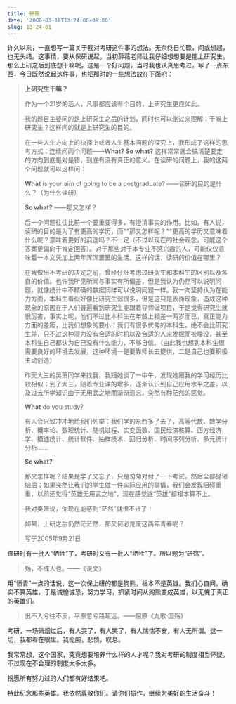 ```yaml
---
title: 研殇
date: '2006-03-18T13:24:00+08:00'
slug: 13-24-01
---
```


许久以来，一直想写一篇关于我对考研这件事的想法。无奈终日忙碌，间或想起，也无头绪。这事情，要从保研说起。当初薛薇老师让我仔细想想要是能上研究生，那么上研之后到底想干嘛呢。这是一个好问题，当时我也认真思考过，写了一点东西，今日既然说起这件事，也把那时的一些想法放在下面吧：

> **上研究生干嘛？**
> 
> 作为一个21岁的活人，凡事都应该有个目的，上研究生更应如此。
> 
> 我的题目主要问的是上研究生之后的计划，同时也可以倒过来理解：干嘛上研究生？这样问的就是上研究生的目的。
> 
> 在一些人生方向上的抉择上或者人生基本问题的探究上，我形成了这样的思考方式：连续问两个问题——**What? So what?** 这样常常就会搞清楚要走的方向到底是对是错，到底有没有真正的意义。在读研的问题上，我的这两个问题就可以这样问：
> 
> **What** is your aim of going to be a postgraduate? ——读研的目的是什么？（为什么读研）
> 
> **So what?** ——那又怎样？
> 
> 后一个问题往往比前一个要重要得多，有澄清事实的作用。比如，有人说，读研的目的是为了有更高的学历，而**那又怎样呢？**更高的学历又意味着什么呢？意味着更好的前途吗？不一定（不过以现在的社会观念，可能这个答案更偏向于肯定回答）。对于那些对于本专业不感兴趣的人，可能仅仅意味着一本文凭加上两年浑浑噩噩的生活。这样的话，读研的价值在哪里？
> 
> 在我做出不考研的决定之前，曾经仔细考虑过研究生和本科生的区别以及各自的价值。也许我所见所闻与事实有所偏差，但是我认为仍然可以说明问题，就像统计中不精确的数据同样可以说明问题一样。我一向坚持认为在能力方面，本科生看似好像比研究生弱很多，但是这只是表面现象，造成这种现象的原因在于人们普遍看到研究生能跟着导师做项目，于是觉得研究生就很厉害，事实上呢，他们不过比本科生在年龄上相差一两岁而已，真正能力方面的差距，比我们想象的要小；我们有很多优秀的本科生，绝不会比研究生差，只不过这种潜力没有合适的时机以及合适的人来发掘而被埋没，甚至本科生自己都认为自己没有什么能力，不够自信。（由此我也想到本科生很需要良好的环境去发展，这种环境一是要靠师长去提供，二是自己也要积极主动创造）
> 
> 昨天大三的吴箫同学来找我，我跟她谈了一中午，发现她跟我的学习经历比较相似；到了大三，随着专业课的增多，逐渐认识到自己应用水平之差，以及过去所学知识由于无用武之地而渐渐遗忘，突然有种茫然的感觉。
> 
> **What** do you study?
> 
> 有人会兴致冲冲地给我们列举：我们学的东西多了去了，高等代数、数学分析、概率论、数理统计、随机过程、实变函数、国民经济核算、西方经济学、描述统计、统计软件、抽样技术、回归分析、时间序列分析、多元统计分析……
> 
> **So what?**
> 
> 那又怎样呢？结果是学了又忘了，只是匆匆对付了一下考试，然后全都抛诸脑后；如果突然让我们的学生做一件实际应用的事情，我们会发现阻碍重重，以前还觉得“英雄无用武之地”，现在感觉连“英雄”都根本算不上。
> 
> 我对吴箫说，你现在能感到“茫然”就很不错了！
> 
> 如果，上研之后仍然茫茫然，那又何必荒废这两年青春呢？
> 
> 写于2005年9月21日

保研时有一批人“牺牲”了，考研时又有一批人“牺牲”了。所以题为“研殇”。

> 殇，不成人也。——《说文》

用“愤青”一点的话说，这一次保上研的都是狗熊，根本不是英雄。我扪心自问，确实不算英雄，于是诚惶诚恐，努力学习，抓紧时间从狗熊变成英雄，以无愧于真正的英雄们。

> 出不入兮往不反，平原忽兮路超远。——屈原《九歌·国殇》

考研，一场硝烟过后，有人哭了，有人笑了，有人惴惴不安，有人无所谓。这一切，我都看在眼里。我扼腕，悲愤，叹息。

我常常想，这个国家，究竟想要培养什么样的人才呢？我对考研的制度相当怀疑。不过现在不合理的制度太多太多。

祝愿所有努力过的人们都有好结果吧。

特此纪念那些英雄。我依然尊敬你们。请你们振作，继续为美好的生活奋斗！
